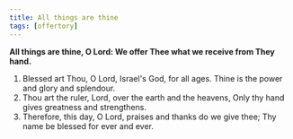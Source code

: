 ```yaml
---
title: All things are thine
tags: [offertory]
---
```


**All things are thine, O Lord:
We offer Thee what we receive from They hand.**

1. Blessed art Thou, O Lord, Israel's God, for all ages.
  Thine is the power and glory and splendour.
1. Thou art the ruler, Lord, over the earth and the heavens,
  Only thy hand gives greatness and strengthens.
1. Therefore, this day, O Lord, praises and thanks do we give thee;
  Thy name be blessed for ever and ever.
